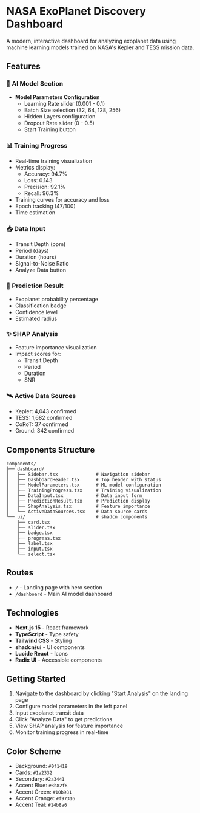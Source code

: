 # NASA ExoPlanet Discovery Dashboard

A modern, interactive dashboard for analyzing exoplanet data using machine learning models trained on NASA's Kepler and TESS mission data.

## Features

### 🤖 AI Model Section

- **Model Parameters Configuration**
  - Learning Rate slider (0.001 - 0.1)
  - Batch Size selection (32, 64, 128, 256)
  - Hidden Layers configuration
  - Dropout Rate slider (0 - 0.5)
  - Start Training button

### 📊 Training Progress

- Real-time training visualization
- Metrics display:
  - Accuracy: 94.7%
  - Loss: 0.143
  - Precision: 92.1%
  - Recall: 96.3%
- Training curves for accuracy and loss
- Epoch tracking (47/100)
- Time estimation

### 📥 Data Input

- Transit Depth (ppm)
- Period (days)
- Duration (hours)
- Signal-to-Noise Ratio
- Analyze Data button

### 🔮 Prediction Result

- Exoplanet probability percentage
- Classification badge
- Confidence level
- Estimated radius

### ✨ SHAP Analysis

- Feature importance visualization
- Impact scores for:
  - Transit Depth
  - Period
  - Duration
  - SNR

### 🛰️ Active Data Sources

- Kepler: 4,043 confirmed
- TESS: 1,682 confirmed
- CoRoT: 37 confirmed
- Ground: 342 confirmed

## Components Structure

```ascii
components/
├── dashboard/
│   ├── Sidebar.tsx              # Navigation sidebar
│   ├── DashboardHeader.tsx      # Top header with status
│   ├── ModelParameters.tsx      # ML model configuration
│   ├── TrainingProgress.tsx     # Training visualization
│   ├── DataInput.tsx            # Data input form
│   ├── PredictionResult.tsx     # Prediction display
│   ├── ShapAnalysis.tsx         # Feature importance
│   └── ActiveDataSources.tsx    # Data source cards
└── ui/                          # shadcn components
    ├── card.tsx
    ├── slider.tsx
    ├── badge.tsx
    ├── progress.tsx
    ├── label.tsx
    ├── input.tsx
    └── select.tsx
```

## Routes

- `/` - Landing page with hero section
- `/dashboard` - Main AI model dashboard

## Technologies

- **Next.js 15** - React framework
- **TypeScript** - Type safety
- **Tailwind CSS** - Styling
- **shadcn/ui** - UI components
- **Lucide React** - Icons
- **Radix UI** - Accessible components

## Getting Started

1. Navigate to the dashboard by clicking "Start Analysis" on the landing page
2. Configure model parameters in the left panel
3. Input exoplanet transit data
4. Click "Analyze Data" to get predictions
5. View SHAP analysis for feature importance
6. Monitor training progress in real-time

## Color Scheme

- Background: `#0f1419`
- Cards: `#1a2332`
- Secondary: `#2a3441`
- Accent Blue: `#3b82f6`
- Accent Green: `#10b981`
- Accent Orange: `#f97316`
- Accent Teal: `#14b8a6`
